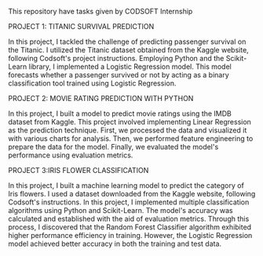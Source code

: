 This repository have tasks given by CODSOFT Internship

PROJECT 1: TITANIC SURVIVAL PREDICTION

In this project, I tackled the challenge of predicting passenger survival on the Titanic. I utilized the Titanic dataset obtained from the Kaggle website, following Codsoft's project instructions. Employing Python and the Scikit-Learn library, I implemented a Logistic Regression model. This model forecasts whether a passenger survived or not by acting as a binary classification tool trained using Logistic Regression. 


PROJECT 2: MOVIE RATING PREDICTION WITH PYTHON

In this project, I built a model to predict movie ratings using the IMDB dataset from Kaggle. This project involved implementing Linear Regression as the prediction technique. First, we processed the data and visualized it with various charts for analysis. Then, we performed feature engineering to prepare the data for the model. Finally, we evaluated the model's performance using evaluation metrics.


PROJECT 3:IRIS FLOWER CLASSIFICATION

In this project, I built a machine learning model to predict the category of Iris flowers. I used a dataset downloaded from the Kaggle website, following Codsoft's instructions. In this project, I implemented multiple classification algorithms using Python and Scikit-Learn. The model's accuracy was calculated and established with the aid of evaluation metrics. Through this process, I discovered that the Random Forest Classifier algorithm exhibited higher performance efficiency in training. However, the Logistic Regression model achieved better accuracy in both the training and test data.





